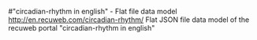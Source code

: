 #"circadian-rhythm in english" - Flat file data model
http://en.recuweb.com/circadian-rhythm/
Flat JSON file data model of the recuweb portal "circadian-rhythm in english"

